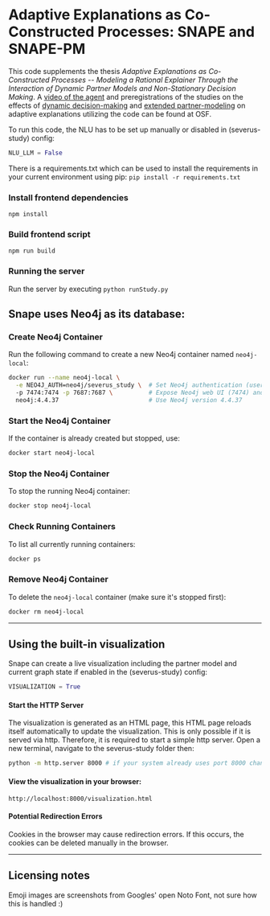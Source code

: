 # Adaptive Explanations as Co-Constructed Processes: SNAPE and SNAPE-PM
This code supplements the thesis _Adaptive Explanations as Co-Constructed Processes -- Modeling a Rational Explainer Through the Interaction of Dynamic Partner Models and Non-Stationary Decision Making_. A [video of the agent](https://doi.org/10.17605/OSF.IO/DAQV9) and preregistrations of the studies on the effects of [dynamic decision-making](https://doi.org/10.17605/OSF.IO/EBH27) and [extended partner-modeling](https://doi.org/10.17605/OSF.IO/DAQV9) on adaptive explanations utilizing the code can be found at OSF.

To run this code, the NLU has to be set up manually or disabled in (severus-study) config:

```py
NLU_LLM = False
```

There is a requirements.txt which can be used to install the requirements in your current environment using
pip:
```pip install -r requirements.txt```

### Install frontend dependencies
```npm install```

### Build frontend script
```npm run build```


### Running the server
Run the server by executing
```python runStudy.py```


## Snape uses Neo4j as its database:

### Create Neo4j Container
Run the following command to create a new Neo4j container named `neo4j-local`:

```sh
docker run --name neo4j-local \
  -e NEO4J_AUTH=neo4j/severus_study \  # Set Neo4j authentication (username/password)
  -p 7474:7474 -p 7687:7687 \          # Expose Neo4j web UI (7474) and Bolt protocol (7687)
  neo4j:4.4.37                         # Use Neo4j version 4.4.37
```

### Start the Neo4j Container
If the container is already created but stopped, use:

```sh
docker start neo4j-local
```

### Stop the Neo4j Container
To stop the running Neo4j container:

```sh
docker stop neo4j-local
```

### Check Running Containers
To list all currently running containers:

```sh
docker ps
```

### Remove Neo4j Container
To delete the `neo4j-local` container (make sure it's stopped first):

```sh
docker rm neo4j-local
```

---
## Using the built-in visualization
Snape can create a live visualization including the partner model and current graph state if enabled in the (severus-study) config:
```py
VISUALIZATION = True
```
#### Start the HTTP Server
The visualization is generated as an HTML page, this HTML page reloads itself automatically to update the visualization.
This is only possible if it is served via http. Therefore, it is required to start a simple http server.
Open a new terminal, navigate to the severus-study folder then:
```sh
python -m http.server 8000 # if your system already uses port 8000 change this to an unused port
```
#### View the visualization in your browser:
```url
http://localhost:8000/visualization.html
```

#### Potential Redirection Errors
Cookies in the browser may cause redirection errors. If this occurs, the cookies can be deleted manually in the browser.

---

## Licensing notes
Emoji images are screenshots from Googles' open Noto Font, not sure how this is handled :)
